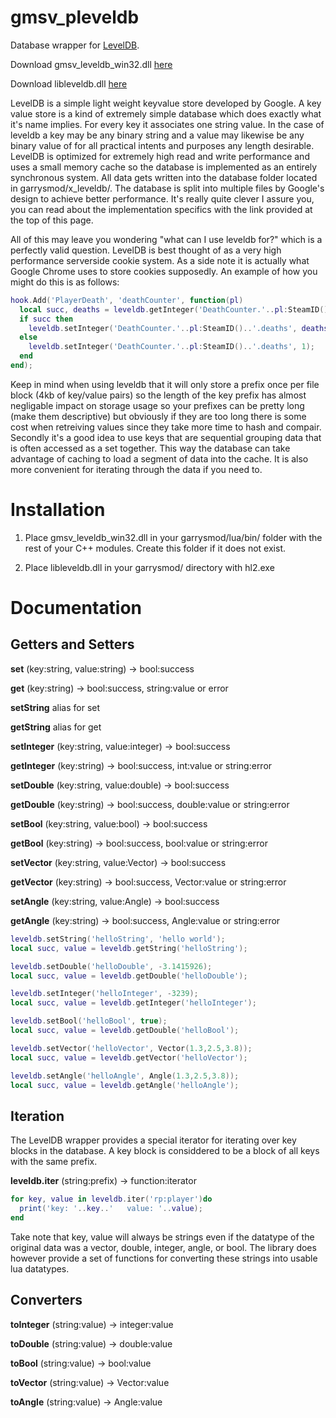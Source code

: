 gmsv_pleveldb
=============

Database wrapper for <a href="https://github.com/google/leveldb">LevelDB</a>.

Download gmsv_leveldb_win32.dll <a href="https://github.com/thelastpenguin/gmsv_pleveldb/raw/master/libleveldb.dll">here</a>

Download libleveldb.dll <a href="https://github.com/thelastpenguin/gmsv_pleveldb/raw/master/libleveldb.dll">here</a>

LevelDB is a simple light weight keyvalue store developed by Google. A key value store is a kind of extremely simple database which does exactly what it's name implies. For every key it associates one string value. In the case of leveldb a key may be any binary string and a value may likewise be any binary value of for all practical intents and purposes any length desirable. 
LevelDB is optimized for extremely high read and write performance and uses a small memory cache so the database is implemented as an entirely synchronous system. All data gets written into the database folder located in garrysmod/x_leveldb/. The database is split into multiple files by Google's design to achieve better performance. It's really quite clever I assure you, you can read about the implementation specifics with the link provided at the top of this page.

All of this may leave you wondering "what can I use leveldb for?" which is a perfectly valid question. LevelDB is best thought of as a very high performance serverside cookie system. As a side note it is actually what Google Chrome uses to store cookies supposedly. An example of how you might do this is as follows:
```Lua
hook.Add('PlayerDeath', 'deathCounter', function(pl)
  local succ, deaths = leveldb.getInteger('DeathCounter.'..pl:SteamID()..'.deaths');
  if succ then
    leveldb.setInteger('DeathCounter.'..pl:SteamID()..'.deaths', deaths + 1);
  else
    leveldb.setInteger('DeathCounter.'..pl:SteamID()..'.deaths', 1);
  end
end);
```

Keep in mind when using leveldb that it will only store a prefix once per file block (4kb of key/value pairs) so the length of the key prefix has almost negligable impact on storage usage so your prefixes can be pretty long (make them descriptive) but obviously if they are too long there is some cost when retreiving values since they take more time to hash and compair. Secondly it's a good idea to use keys that are sequential grouping data that is often accessed as a set together. This way the database can take advantage of caching to load a segment of data into the cache. It is also more convenient for iterating through the data if you need to.

Installation
=============

  1. Place gmsv_leveldb_win32.dll in your garrysmod/lua/bin/ folder with the rest of your C++ modules. Create this folder if it does not exist.

  2. Place libleveldb.dll in your garrysmod/ directory with hl2.exe 

Documentation
=============

<h2>Getters and Setters</h2>

<strong>set</strong> (key:string, value:string) -> bool:success

<strong>get</strong> (key:string) -> bool:success, string:value or error

<strong>setString</strong> alias for set

<strong>getString</strong> alias for get

<strong>setInteger</strong> (key:string, value:integer) -> bool:success

<strong>getInteger</strong> (key:string) -> bool:success, int:value or string:error

<strong>setDouble</strong> (key:string, value:double) -> bool:success

<strong>getDouble</strong> (key:string) -> bool:success, double:value or string:error

<strong>setBool</strong> (key:string, value:bool) -> bool:success

<strong>getBool</strong> (key:string) -> bool:success, bool:value or string:error

<strong>setVector</strong> (key:string, value:Vector) -> bool:success

<strong>getVector</strong> (key:string) -> bool:success, Vector:value or string:error

<strong>setAngle</strong> (key:string, value:Angle) -> bool:success

<strong>getAngle</strong> (key:string) -> bool:success, Angle:value or string:error

```lua
leveldb.setString('helloString', 'hello world');
local succ, value = leveldb.getString('helloString');

leveldb.setDouble('helloDouble', -3.1415926);
local succ, value = leveldb.getDouble('helloDouble');

leveldb.setInteger('helloInteger', -3239);
local succ, value = leveldb.getInteger('helloInteger');

leveldb.setBool('helloBool', true);
local succ, value = leveldb.getDouble('helloBool');

leveldb.setVector('helloVector', Vector(1.3,2.5,3.8));
local succ, value = leveldb.getVector('helloVector');

leveldb.setAngle('helloAngle', Angle(1.3,2.5,3.8));
local succ, value = leveldb.getAngle('helloAngle');
```

<h2>Iteration</h2>
The LevelDB wrapper provides a special iterator for iterating over key blocks in the database. A key block is considdered to be a block of all keys with the same prefix. 

<strong>leveldb.iter</strong> (string:prefix) -> function:iterator

```Lua
for key, value in leveldb.iter('rp:player')do
  print('key: '..key..'   value: '..value);
end
```
Take note that key, value will always be strings even if the datatype of the original data was a vector, double, integer, angle, or bool. The library does however provide a set of functions for converting these strings into usable lua datatypes.

<h2>Converters</h2>

<strong>toInteger</strong> (string:value) -> integer:value

<strong>toDouble</strong> (string:value) -> double:value

<strong>toBool</strong> (string:value) -> bool:value

<strong>toVector</strong> (string:value) -> Vector:value

<strong>toAngle</strong> (string:value) -> Angle:value
